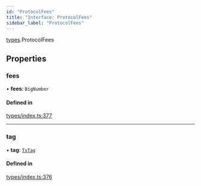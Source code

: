```yaml
---
id: "ProtocolFees"
title: "Interface: ProtocolFees"
sidebar_label: "ProtocolFees"
---
```


[types](../../../modules/Types/Types.md).ProtocolFees

## Properties

### fees

• **fees**: `BigNumber`

#### Defined in

[types/index.ts:377](https://github.com/PolymeshAssociation/polymesh-sdk/blob/b6f9fb883/src/types/index.ts#L377)

___

### tag

• **tag**: [`TxTag`](../../../modules/Generated/Types/Types.md#txtag)

#### Defined in

[types/index.ts:376](https://github.com/PolymeshAssociation/polymesh-sdk/blob/b6f9fb883/src/types/index.ts#L376)

